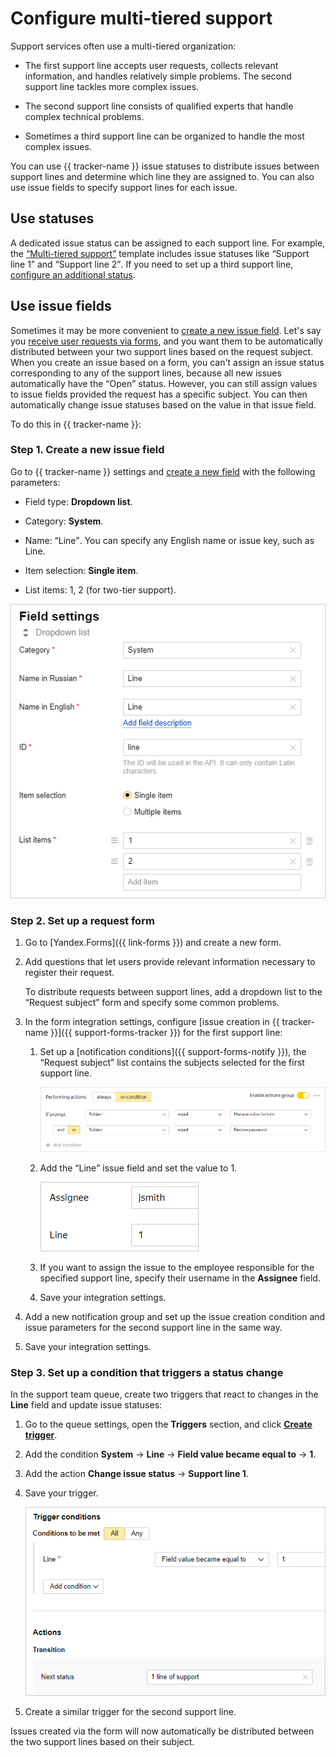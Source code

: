 # Configure multi-tiered support

Support services often use a multi-tiered organization:

- The first support line accepts user requests, collects relevant information, and handles relatively simple problems. The second support line tackles more complex issues.

- The second support line consists of qualified experts that handle complex technical problems.

- Sometimes a third support line can be organized to handle the most complex issues.

You can use {{ tracker-name }} issue statuses to distribute issues between support lines and determine which line they are assigned to. You can also use issue fields to specify support lines for each issue.

## Use statuses

A dedicated issue status can be assigned to each support line. For example, the [<q>Multi-tiered support</q>](manager/workflows.md#section_sup_lines) template includes issue statuses like <q>Support line 1</q> and <q>Support line 2</q>. If you need to set up a third support line, [configure an additional status](manager/workflow.md).

## Use issue fields

Sometimes it may be more convenient to [create a new issue field](user/create-param.md#section_pxn_fp4_xgb). Let's say you [receive user requests via forms](#form), and you want them to be automatically distributed between your two support lines based on the request subject. When you create an issue based on a form, you can't assign an issue status corresponding to any of the support lines, because all new issues automatically have the <q>Open</q> status. However, you can still assign values to issue fields provided the request has a specific subject. You can then automatically change issue statuses based on the value in that issue field.

To do this in {{ tracker-name }}:


### Step 1. Create a new issue field

Go to {{ tracker-name }} settings and [create a new field](user/create-param.md#section_pxn_fp4_xgb) with the following parameters:

- Field type: **Dropdown list**.

- Category: **System**.

- Name: <q>Line</q>. You can specify any English name or issue key, such as Line.

- Item selection: **Single item**.

- List items: 1, 2 (for two-tier support).

![](../_assets/tracker/param-support-line.png)

### Step 2. Set up a request form

1. Go to [Yandex.Forms]({{ link-forms }}) and create a new form.

1. Add questions that let users provide relevant information necessary to register their request.

    To distribute requests between support lines, add a dropdown list to the <q>Request subject</q> form and specify some common problems.

1. In the form integration settings, configure [issue creation in {{ tracker-name }}]({{ support-forms-tracker }}) for the first support line:

    1. Set up a [notification conditions]({{ support-forms-notify }}), the <q>Request subject</q> list contains the subjects selected for the first support line.

        ![](../_assets/tracker/support-form-condition.png)

    1. Add the <q>Line</q> issue field and set the value to 1.

        ![](../_assets/tracker/support-form-fields.png)

    1. If you want to assign the issue to the employee responsible for the specified support line, specify their username in the **Assignee** field.

    1. Save your integration settings.

1. Add a new notification group and set up the issue creation condition and issue parameters for the second support line in the same way.

1. Save your integration settings.

### Step 3. Set up a condition that triggers a status change

In the support team queue, create two triggers that react to changes in the **Line** field and update issue statuses:

1. Go to the queue settings, open the **Triggers** section, and click [**Create trigger**](user/create-trigger.md).

1. Add the condition **System** → **Line** → **Field value became equal to** → **1**.

1. Add the action **Change issue status** → **Support line 1**.

1. Save your trigger.

    ![](../_assets/tracker/support-line-triggers.png)

1. Create a similar trigger for the second support line.

Issues created via the form will now automatically be distributed between the two support lines based on their subject.

